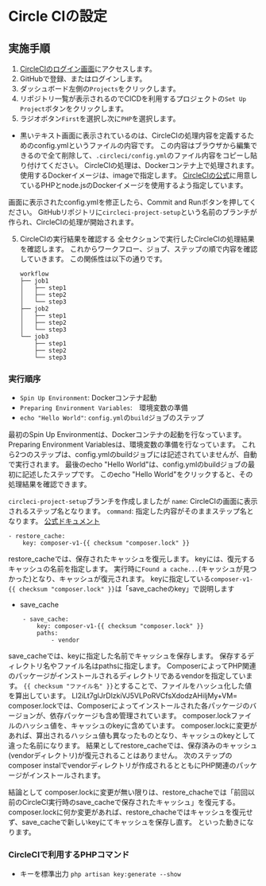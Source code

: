 # Circle CIの設定

## 実施手順
1. [CircleCIのログイン画面](https://circleci.com/ja/vcs-authorize/)にアクセスします。
2. GitHubで登録、またはログインします。
3. ダッシュボード左側の`Projects`をクリックします。
4. リポジトリ一覧が表示されるのでCICDを利用するプロジェクトの`Set Up Project`ボタンをクリックします。
5. ラジオボタン`First`を選択し次に`PHP`を選択します。
- 黒いテキスト画面に表示されているのは、CircleCIの処理内容を定義するためのconfig.ymlというファイルの内容です。
この内容はブラウザから編集できるので全て削除して、`.circleci/config.yml`のファイル内容をコピーし貼り付けてください。
CircleCIの処理は、Dockerコンテナ上で処理されます。
使用するDockerイメージは、imageで指定します。
[CircleCIの公式](https://circleci.com/docs/ja/configuration-reference#docker)に用意しているPHPとnode.jsのDockerイメージを使用するよう指定しています。

画面に表示されたconfig.ymlを修正したら、Commit and Runボタンを押してください。
GitHubリポジトリに`circleci-project-setup`という名前のブランチが作られ、CircleCIの処理が開始されます。

5. CircleCIの実行結果を確認する
全セクションで実行したCircleCIの処理結果を確認します。
これからワークフロー、ジョブ、ステップの順で内容を確認していきます。
この関係性は以下の通りです。
    ```
    workflow
    ├── job1
    │   ├── step1
    │   ├── step2
    │   └── step3
    ├── job2
    │   ├── step1
    │   ├── step2
    │   └── step3
    └── job3
        ├── step1
        ├── step2
        └── step3
    ```

### 実行順序
- `Spin Up Environment`: Dockerコンテナ起動
- `Preparing Environment Variables`:　環境変数の準備
- `echo "Hello World"`: `config.yml`の`build`ジョブのステップ

最初のSpin Up Environmentは、Dockerコンテナの起動を行なっています。
Preparing Environment Variablesは、環境変数の準備を行なっています。
これら2つのステップは、config.ymlのbuildジョブには記述されていませんが、自動で実行されます。
最後のecho "Hello World"は、config.ymlのbuildジョブの最初に記述したステップです。
このecho "Hello World"をクリックすると、その処理結果を確認できます。


`circleci-project-setup`ブランチを作成しましたが
`name`: CircleCIの画面に表示されるステップ名となります。
`command`: 指定した内容がそのままステップ名となります。
[公式ドキュメント](https://circleci.com/docs/ja/configuration-reference#run)
```
- restore_cache:
    key: composer-v1-{{ checksum "composer.lock" }}
```
restore_cacheでは、保存されたキャッシュを復元します。
keyには、復元するキャッシュの名前を指定します。
実行時に`Found a cache...`(キャッシュが見つかった)となり、キャッシュが復元されます。
keyに指定している`composer-v1-{{ checksum "composer.lock" }}`は「save_cacheのkey」で説明します

- save_cache
```
    - save_cache:
        key: composer-v1-{{ checksum "composer.lock" }}
        paths:
            - vendor
```
save_cacheでは、keyに指定した名前でキャッシュを保存します。
保存するディレクトリ名やファイル名はpathsに指定します。
ComposerによってPHP関連のパッケージがインストールされるディレクトリであるvendorを指定しています。
`{{ checksum "ファイル名" }}`とすることで、ファイルをハッシュ化した値を算出しています。
Ll2iLt7gIJrDlzkiVJ5VLPoRVCfsXdodzAHiljMy+VM=
composer.lockでは、Composerによってインストールされた各パッケージのバージョンが、依存パッケージも含め管理されています。
composer.lockファイルのハッシュ値を、キャッシュのkeyに含めています。
composer.lockに変更があれば、算出されるハッシュ値も異なったものとなり、キャッシュのkeyとして違った名前になります。
結果としてrestore_cacheでは、保存済みのキャッシュ(vendorディレクトリ)が復元されることはありません。
次のステップのcomposer instalでvendorディレクトリが作成されるとともにPHP関連のパッケージがインストールされます。

結論として
composer.lockに変更が無い限りは、restore_chacheでは「前回以前のCircleCI実行時のsave_cacheで保存されたキャッシュ」を復元する。
composer.lockに何か変更があれば、restore_chacheではキャッシュを復元せず、save_cacheで新しいkeyにてキャッシュを保存し直す。
といった動きになります。

### CircleCIで利用するPHPコマンド
- キーを標準出力
`php artisan key:generate --show`
